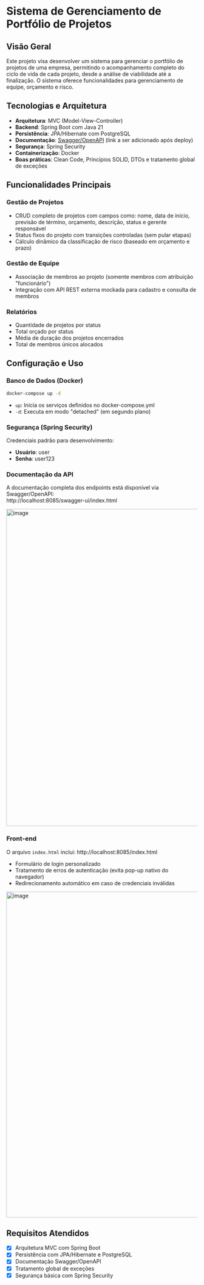 

# Sistema de Gerenciamento de Portfólio de Projetos

## Visão Geral
Este projeto visa desenvolver um sistema para gerenciar o portfólio de projetos de uma empresa, permitindo o acompanhamento completo do ciclo de vida de cada projeto, desde a análise de viabilidade até a finalização. O sistema oferece funcionalidades para gerenciamento de equipe, orçamento e risco.

## Tecnologias e Arquitetura
- **Arquitetura**: MVC (Model-View-Controller)
- **Backend**: Spring Boot com Java 21
- **Persistência**: JPA/Hibernate com PostgreSQL
- **Documentação**: [Swagger/OpenAPI](#) (link a ser adicionado após deploy)
- **Segurança**: Spring Security
- **Containerização**: Docker
- **Boas práticas**: Clean Code, Princípios SOLID, DTOs e tratamento global de exceções

## Funcionalidades Principais
### Gestão de Projetos
- CRUD completo de projetos com campos como: nome, data de início, previsão de término, orçamento, descrição, status e gerente responsável
- Status fixos do projeto com transições controladas (sem pular etapas)
- Cálculo dinâmico da classificação de risco (baseado em orçamento e prazo)

### Gestão de Equipe
- Associação de membros ao projeto (somente membros com atribuição "funcionário")
- Integração com API REST externa mockada para cadastro e consulta de membros

### Relatórios
- Quantidade de projetos por status
- Total orçado por status
- Média de duração dos projetos encerrados
- Total de membros únicos alocados

## Configuração e Uso

### Banco de Dados (Docker)
```bash
docker-compose up -d
```
- `up`: Inicia os serviços definidos no docker-compose.yml
- `-d`: Executa em modo "detached" (em segundo plano)

### Segurança (Spring Security)
Credenciais padrão para desenvolvimento:
- **Usuário**: user
- **Senha**: user123

### Documentação da API
A documentação completa dos endpoints está disponível via Swagger/OpenAPI:  
http://localhost:8085/swagger-ui/index.html

<img width="1535" height="835" alt="image" src="https://github.com/user-attachments/assets/7db3350c-6c48-4553-8160-765f2a0cecef" />


### Front-end
O arquivo `index.html` inclui:
http://localhost:8085/index.html 
- Formulário de login personalizado
- Tratamento de erros de autenticação (evita pop-up nativo do navegador)
- Redirecionamento automático em caso de credenciais inválidas

<img width="1400" height="858" alt="image" src="https://github.com/user-attachments/assets/0c5b534d-21bd-43f0-8f43-c0d0ee6210a7" />


## Requisitos Atendidos
- [x] Arquitetura MVC com Spring Boot
- [x] Persistência com JPA/Hibernate e PostgreSQL
- [x] Documentação Swagger/OpenAPI
- [x] Tratamento global de exceções
- [x] Segurança básica com Spring Security
